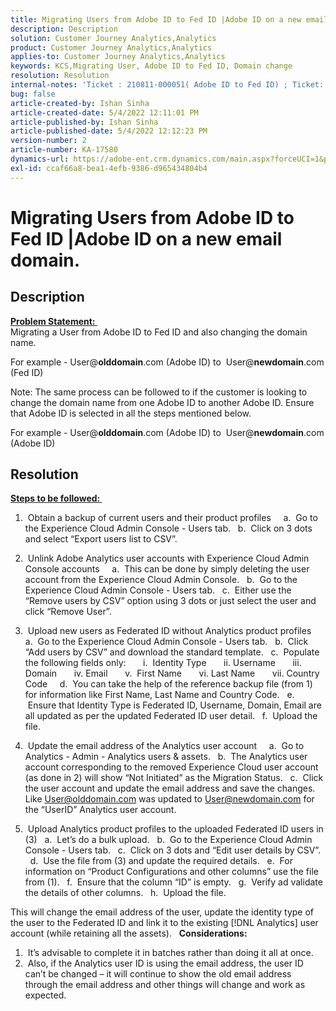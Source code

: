 ```yaml
---
title: Migrating Users from Adobe ID to Fed ID |Adobe ID on a new email domain.
description: Description
solution: Customer Journey Analytics,Analytics
product: Customer Journey Analytics,Analytics
applies-to: Customer Journey Analytics,Analytics
keywords: KCS,Migrating User, Adobe ID to Fed ID, Domain change
resolution: Resolution
internal-notes: 'Ticket : 210811-000051( Adobe ID to Fed ID) ; Ticket: 210916-000306 (Adobe ID to Adobe ID)'
bug: false
article-created-by: Ishan Sinha
article-created-date: 5/4/2022 12:11:01 PM
article-published-by: Ishan Sinha
article-published-date: 5/4/2022 12:12:23 PM
version-number: 2
article-number: KA-17580
dynamics-url: https://adobe-ent.crm.dynamics.com/main.aspx?forceUCI=1&pagetype=entityrecord&etn=knowledgearticle&id=0868c43f-a3cb-ec11-a7b5-6045bd00db25
exl-id: ccaf66a8-bea1-4efb-9386-d965434804b4
---
```

# Migrating Users from Adobe ID to Fed ID |Adobe ID on a new email domain.

## Description

<u><b>Problem Statement:&#160;</b></u> <br>
Migrating a User from Adobe ID to Fed ID and also changing the domain name.

For example - User@<b>olddomain</b>.com (Adobe ID) to  User@<b>newdomain</b>.com (Fed ID)



Note: The same process can be followed to if the customer is looking to change the domain name from one Adobe ID to another Adobe ID. Ensure that Adobe ID is selected in all the steps mentioned below.

For example - User@<b>olddomain</b>.com (Adobe ID) to  User@<b>newdomain</b>.com (Adobe ID)


## Resolution


<u><b>Steps to be followed:&nbsp;</b></u>

1)  Obtain a backup of current users and their product profiles
 
  a.  Go to the Experience Cloud Admin Console - Users tab.
  b.  Click on 3 dots and select “Export users list to CSV”.

2)  Unlink Adobe Analytics user accounts with Experience Cloud Admin Console accounts
 
  a.  This can be done by simply deleting the user account from the Experience Cloud Admin Console.
  b.  Go to the Experience Cloud Admin Console - Users tab.
  c.  Either use the “Remove users by CSV” option using 3 dots or just select the user and click “Remove User”.

3)  Upload new users as Federated ID without Analytics product profiles
 
  a.  Go to the Experience Cloud Admin Console - Users tab.
  b.  Click “Add users by CSV” and download the standard template.
  c.  Populate the following fields only:
      i.  Identity Type
      ii. Username
      iii. Domain
      iv. Email
      v.  First Name
      vi. Last Name
      vii. Country Code
 
  d.  You can take the help of the reference backup file (from 1) for information like First Name, Last Name and Country Code.
  e.  Ensure that Identity Type is Federated ID, Username, Domain, Email are all updated as per the updated Federated ID user detail.
  f.  Upload the file.

4)  Update the email address of the Analytics user account
 
  a.  Go to Analytics - Admin - Analytics users & assets.
  b.  The Analytics user account corresponding to the removed Experience Cloud user account (as done in 2) will show “Not Initiated” as the Migration Status.
  c.  Click the user account and update the email address and save the changes. Like User@olddomain.com was updated to User@newdomain.com for the “UserID” Analytics user account.

5)  Upload Analytics product profiles to the uploaded Federated ID users in (3)
  a.  Let’s do a bulk upload.
  b.  Go to the Experience Cloud Admin Console - Users tab.
  c.  Click on 3 dots and “Edit user details by CSV”.
  d.  Use the file from (3) and update the required details.
  e.  For information on “Product Configurations and other columns” use the file from (1).
  f.  Ensure that the column “ID” is empty.
  g.  Verify ad validate the details of other columns.
  h.  Upload the file.

This will change the email address of the user, update the identity type of the user to the Federated ID and link it to the existing [!DNL Analytics] user account (while retaining all the assets).
 
<b>Considerations:</b>
1)  It’s advisable to complete it in batches rather than doing it all at once.
2)  Also, if the Analytics user ID is using the email address, the user ID can’t be changed – it will continue to show the old email address through the email address and other things will change and work as expected.
